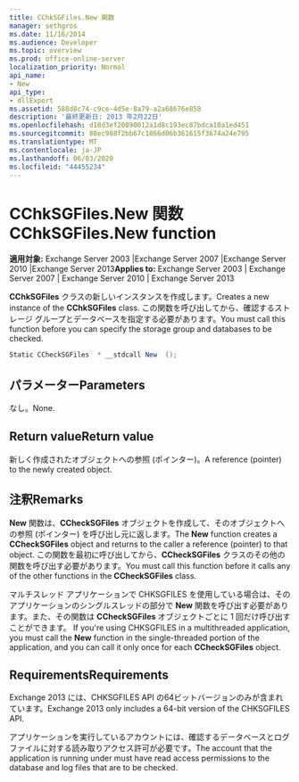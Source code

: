 ```yaml
---
title: CChkSGFiles.New 関数
manager: sethgros
ms.date: 11/16/2014
ms.audience: Developer
ms.topic: overview
ms.prod: office-online-server
localization_priority: Normal
api_name:
- New
api_type:
- dllExport
ms.assetid: 588d8c74-c9ce-4d5e-8a79-a2a68676e858
description: '最終更新日: 2013 年2月22日'
ms.openlocfilehash: d18d3ef20890012a1d8c193ec87bdca10a1ed451
ms.sourcegitcommit: 88ec988f2bb67c1866d06b361615f3674a24e795
ms.translationtype: MT
ms.contentlocale: ja-JP
ms.lasthandoff: 06/03/2020
ms.locfileid: "44455234"
---
```

# <a name="cchksgfilesnew-function"></a><span data-ttu-id="bc037-103">CChkSGFiles.New 関数</span><span class="sxs-lookup"><span data-stu-id="bc037-103">CChkSGFiles.New function</span></span>

<span data-ttu-id="bc037-104">**適用対象:** Exchange Server 2003 |Exchange Server 2007 |Exchange Server 2010 |Exchange Server 2013</span><span class="sxs-lookup"><span data-stu-id="bc037-104">**Applies to:** Exchange Server 2003 | Exchange Server 2007 | Exchange Server 2010 | Exchange Server 2013</span></span>
  
<span data-ttu-id="bc037-105">**CChkSGFiles** クラスの新しいインスタンスを作成します。</span><span class="sxs-lookup"><span data-stu-id="bc037-105">Creates a new instance of the **CChkSGFiles** class.</span></span> <span data-ttu-id="bc037-106">この関数を呼び出してから、確認するストレージ グループとデータベースを指定する必要があります。</span><span class="sxs-lookup"><span data-stu-id="bc037-106">You must call this function before you can specify the storage group and databases to be checked.</span></span> 
  
```cs
Static CCheckSGFiles  * __stdcall New  ();

```

## <a name="parameters"></a><span data-ttu-id="bc037-107">パラメーター</span><span class="sxs-lookup"><span data-stu-id="bc037-107">Parameters</span></span>

<span data-ttu-id="bc037-108">なし。</span><span class="sxs-lookup"><span data-stu-id="bc037-108">None.</span></span>
  
## <a name="return-value"></a><span data-ttu-id="bc037-109">Return value</span><span class="sxs-lookup"><span data-stu-id="bc037-109">Return value</span></span>

<span data-ttu-id="bc037-110">新しく作成されたオブジェクトへの参照 (ポインター)。</span><span class="sxs-lookup"><span data-stu-id="bc037-110">A reference (pointer) to the newly created object.</span></span>
  
## <a name="remarks"></a><span data-ttu-id="bc037-111">注釈</span><span class="sxs-lookup"><span data-stu-id="bc037-111">Remarks</span></span>

<span data-ttu-id="bc037-112">**New** 関数は、**CCheckSGFiles** オブジェクトを作成して、そのオブジェクトへの参照 (ポインター) を呼び出し元に返します。</span><span class="sxs-lookup"><span data-stu-id="bc037-112">The **New** function creates a **CCheckSGFiles** object and returns to the caller a reference (pointer) to that object.</span></span> <span data-ttu-id="bc037-113">この関数を最初に呼び出してから、**CCheckSGFiles** クラスのその他の関数を呼び出す必要があります。</span><span class="sxs-lookup"><span data-stu-id="bc037-113">You must call this function before it calls any of the other functions in the **CCheckSGFiles** class.</span></span> 
  
<span data-ttu-id="bc037-114">マルチスレッド アプリケーションで CHKSGFILES を使用している場合は、そのアプリケーションのシングルスレッドの部分で **New** 関数を呼び出す必要があります。また、その関数は **CCheckSGFiles** オブジェクトごとに 1 回だけ呼び出すことができます。 </span><span class="sxs-lookup"><span data-stu-id="bc037-114">If you're using CHKSGFILES in a multithreaded application, you must call the **New** function in the single-threaded portion of the application, and you can call it only once for each **CCheckSGFiles** object.</span></span> 
  
## <a name="requirements"></a><span data-ttu-id="bc037-115">Requirements</span><span class="sxs-lookup"><span data-stu-id="bc037-115">Requirements</span></span>

<span data-ttu-id="bc037-116">Exchange 2013 には、CHKSGFILES API の64ビットバージョンのみが含まれています。</span><span class="sxs-lookup"><span data-stu-id="bc037-116">Exchange 2013 only includes a 64-bit version of the CHKSGFILES API.</span></span>
  
<span data-ttu-id="bc037-117">アプリケーションを実行しているアカウントには、確認するデータベースとログ ファイルに対する読み取りアクセス許可が必要です。</span><span class="sxs-lookup"><span data-stu-id="bc037-117">The account that the application is running under must have read access permissions to the database and log files that are to be checked.</span></span>
  

